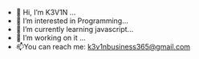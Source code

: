 - 👋 Hi, I’m K3V1N ...
- 👀 I’m interested in Programming...
- 🌱 I’m currently learning javascript...
- 💞️ I’m working on it ...
- 📫You can reach me: k3v1nbusiness365@gmail.com

<!---
K3V1Nbusiness/K3V1Nbusiness is a ✨ special ✨ repository because its `README.md` (this file) appears on your GitHub profile.
You can click the Preview link to take a look at your changes.
--->
